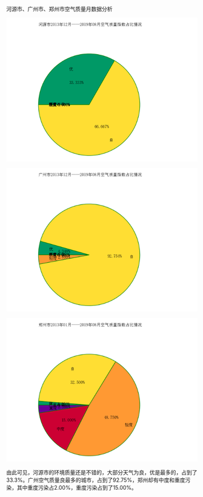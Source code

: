 河源市、广州市、郑州市空气质量月数据分析

![](./image/aqi/heyuan.png)

![](./image/aqi/guangzhou.png)

![](./image/aqi/zhengzhou.png)

由此可见，河源市的环境质量还是不错的，大部分天气为良，优是最多的，占到了33.3%。广州空气质量良最多的城市，占到了92.75%，郑州却有中度和重度污染，其中重度污染占2.00%，重度污染占到了15.00%。